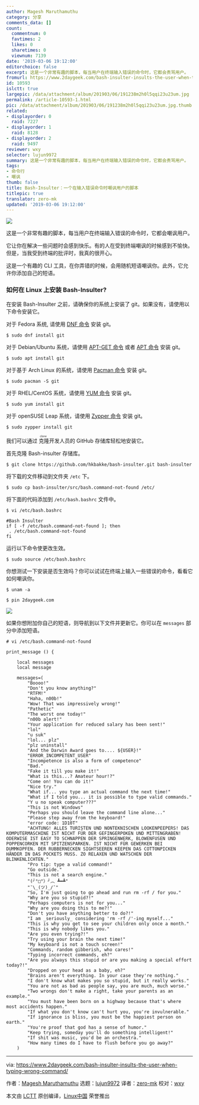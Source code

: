 ```yaml
---
author: Magesh Maruthamuthu
category: 分享
comments_data: []
count:
  commentnum: 0
  favtimes: 2
  likes: 0
  sharetimes: 0
  viewnum: 7139
date: '2019-03-06 19:12:00'
editorchoice: false
excerpt: 这是一个非常有趣的脚本，每当用户在终端输入错误的命令时，它都会责骂用户。
fromurl: https://www.2daygeek.com/bash-insulter-insults-the-user-when-typing-wrong-command/
id: 10593
islctt: true
largepic: /data/attachment/album/201903/06/191238m2h0l5qqi23u23um.jpg
permalink: /article-10593-1.html
pic: /data/attachment/album/201903/06/191238m2h0l5qqi23u23um.jpg.thumb.jpg
related:
- displayorder: 0
  raid: 7227
- displayorder: 1
  raid: 8128
- displayorder: 2
  raid: 9497
reviewer: wxy
selector: lujun9972
summary: 这是一个非常有趣的脚本，每当用户在终端输入错误的命令时，它都会责骂用户。
tags:
- 命令行
- 嘲讽
thumb: false
title: Bash-Insulter：一个在输入错误命令时嘲讽用户的脚本
titlepic: true
translator: zero-mk
updated: '2019-03-06 19:12:00'
---
```


![](/data/attachment/album/201903/06/191238m2h0l5qqi23u23um.jpg)


这是一个非常有趣的脚本，每当用户在终端输入错误的命令时，它都会嘲讽用户。


它让你在解决一些问题时会感到快乐。有的人在受到终端嘲讽的时候感到不愉快。但是，当我受到终端的批评时，我真的很开心。


这是一个有趣的 CLI 工具，在你弄错的时候，会用随机短语嘲讽你。此外，它允许你添加自己的短语。


### 如何在 Linux 上安装 Bash-Insulter?


在安装 Bash-Insulter 之前，请确保你的系统上安装了 git。如果没有，请使用以下命令安装它。


对于 Fedora 系统, 请使用 [DNF 命令](https://www.2daygeek.com/dnf-command-examples-manage-packages-fedora-system/) 安装 git。



```
$ sudo dnf install git
```

对于 Debian/Ubuntu 系统，请使用 [APT-GET 命令](https://www.2daygeek.com/apt-get-apt-cache-command-examples-manage-packages-debian-ubuntu-systems/) 或者 [APT 命令](https://www.2daygeek.com/apt-command-examples-manage-packages-debian-ubuntu-systems/) 安装 git。



```
$ sudo apt install git
```

对于基于 Arch Linux 的系统，请使用 [Pacman 命令](https://www.2daygeek.com/pacman-command-examples-manage-packages-arch-linux-system/) 安装 git。



```
$ sudo pacman -S git
```

对于 RHEL/CentOS 系统，请使用 [YUM 命令](https://www.2daygeek.com/yum-command-examples-manage-packages-rhel-centos-systems/) 安装 git。



```
$ sudo yum install git
```

对于 openSUSE Leap 系统，请使用 [Zypper 命令](https://www.2daygeek.com/zypper-command-examples-manage-packages-opensuse-system/) 安装 git。



```
$ sudo zypper install git
```

我们可以通过<ruby> 克隆 <rt>  clone </rt></ruby>开发人员的 GitHub 存储库轻松地安装它。


首先克隆 Bash-insulter 存储库。



```
$ git clone https://github.com/hkbakke/bash-insulter.git bash-insulter
```

将下载的文件移动到文件夹 `/etc` 下。



```
$ sudo cp bash-insulter/src/bash.command-not-found /etc/
```

将下面的代码添加到 `/etc/bash.bashrc` 文件中。



```
$ vi /etc/bash.bashrc

#Bash Insulter
if [ -f /etc/bash.command-not-found ]; then
 . /etc/bash.command-not-found
fi
```

运行以下命令使更改生效。



```
$ sudo source /etc/bash.bashrc
```

你想测试一下安装是否生效吗？你可以试试在终端上输入一些错误的命令，看看它如何嘲讽你。



```
$ unam -a

$ pin 2daygeek.com
```

![](/data/attachment/album/201903/06/191248polt4q9oqktyql2c.png)


如果你想附加你自己的短语，则导航到以下文件并更新它。你可以在 `messages` 部分中添加短语。



```
# vi /etc/bash.command-not-found

print_message () {

    local messages
    local message

    messages=(
        "Boooo!"
        "Don't you know anything?"
        "RTFM!"
        "Haha, n00b!"
        "Wow! That was impressively wrong!"
        "Pathetic"
        "The worst one today!"
        "n00b alert!"
        "Your application for reduced salary has been sent!"
        "lol"
        "u suk"
        "lol... plz"
        "plz uninstall"
        "And the Darwin Award goes to.... ${USER}!"
        "ERROR_INCOMPETENT_USER"
        "Incompetence is also a form of competence"
        "Bad."
        "Fake it till you make it!"
        "What is this...? Amateur hour!?"
        "Come on! You can do it!"
        "Nice try."
        "What if... you type an actual command the next time!"
        "What if I told you... it is possible to type valid commands."
        "Y u no speak computer???"
        "This is not Windows"
        "Perhaps you should leave the command line alone..."
        "Please step away from the keyboard!"
        "error code: 1D10T"
        "ACHTUNG! ALLES TURISTEN UND NONTEKNISCHEN LOOKENPEEPERS! DAS KOMPUTERMASCHINE IST NICHT FÜR DER GEFINGERPOKEN UND MITTENGRABEN! ODERWISE IST EASY TO SCHNAPPEN DER SPRINGENWERK, BLOWENFUSEN UND POPPENCORKEN MIT SPITZENSPARKEN. IST NICHT FÜR GEWERKEN BEI DUMMKOPFEN. DER RUBBERNECKEN SIGHTSEEREN KEEPEN DAS COTTONPICKEN HÄNDER IN DAS POCKETS MUSS. ZO RELAXEN UND WATSCHEN DER BLINKENLICHTEN."
        "Pro tip: type a valid command!"
        "Go outside."
        "This is not a search engine."
        "(╯°□°）╯︵ ┻━┻"
        "¯\_(ツ)_/¯"
        "So, I'm just going to go ahead and run rm -rf / for you."
        "Why are you so stupid?!"
        "Perhaps computers is not for you..."
        "Why are you doing this to me?!"
        "Don't you have anything better to do?!"
        "I am _seriously_ considering 'rm -rf /'-ing myself..."
        "This is why you get to see your children only once a month."
        "This is why nobody likes you."
        "Are you even trying?!"
        "Try using your brain the next time!"
        "My keyboard is not a touch screen!"
        "Commands, random gibberish, who cares!"
        "Typing incorrect commands, eh?"
        "Are you always this stupid or are you making a special effort today?!"
        "Dropped on your head as a baby, eh?"
        "Brains aren't everything. In your case they're nothing."
        "I don't know what makes you so stupid, but it really works."
        "You are not as bad as people say, you are much, much worse."
        "Two wrongs don't make a right, take your parents as an example."
        "You must have been born on a highway because that's where most accidents happen."
        "If what you don't know can't hurt you, you're invulnerable."
        "If ignorance is bliss, you must be the happiest person on earth."
        "You're proof that god has a sense of humor."
        "Keep trying, someday you'll do something intelligent!"
        "If shit was music, you'd be an orchestra."
        "How many times do I have to flush before you go away?"
    )
```



---


via: <https://www.2daygeek.com/bash-insulter-insults-the-user-when-typing-wrong-command/>


作者：[Magesh Maruthamuthu](https://www.2daygeek.com/author/magesh/) 选题：[lujun9972](https://github.com/lujun9972) 译者：[zero-mk](https://github.com/zero-mk) 校对：[wxy](https://github.com/wxy)


本文由 [LCTT](https://github.com/LCTT/TranslateProject) 原创编译，[Linux中国](https://linux.cn/) 荣誉推出